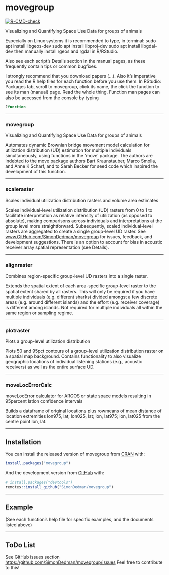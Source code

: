 
<!-- README.md is generated from README.Rmd. Please edit that file -->

# movegroup

<!-- badges: start -->

[![R-CMD-check](https://github.com/SimonDedman/movegroup/actions/workflows/R-CMD-check.yaml/badge.svg)](https://github.com/SimonDedman/movegroup/actions/workflows/R-CMD-check.yaml)
<!-- badges: end -->
<!-- badgeplacer(location = ".", status = "active", githubaccount = SimonDedman, githubrepo = gbm.auto, branch = master, name = "README.Rmd") -->

Visualizing and Quantifying Space Use Data for groups of animals

Especially on Linux systems it is recommended to type, in terminal: sudo
apt install libgeos-dev sudo apt install libproj-dev sudo apt install
libgdal-dev then manually install rgeos and rgdal in R/RStudio.

Also see each script’s Details section in the manual pages, as these
frequently contain tips or common bugfixes.

I strongly recommend that you download papers (…). Also it’s imperative
you read the R help files for each function before you use them. In
RStudio: Packages tab, scroll to movegroup, click its name, the click
the function to see its man (manual) page. Read the whole thing.
Function man pages can also be accessed from the console by typing

``` r
?function
```

------------------------------------------------------------------------

### movegroup

Visualizing and Quantifying Space Use Data for groups of animals

Automates dynamic Brownian bridge movement model calculation for
utilization distribution (UD) estimation for multiple individuals
simultaneously, using functions in the ‘move’ package. The authors are
indebted to the move package authors Bart Kraunstauber, Marco Smolla,
and Anne K Scharf, and to Sarah Becker for seed code which inspired the
development of this function.

------------------------------------------------------------------------

### scaleraster

Scales individual utilization distribution rasters and volume area
estimates

Scales individual-level utilization distribution (UD) rasters from 0 to
1 to facilitate interpretation as relative intensity of utilization (as
opposed to absolute), making comparisons across individuals and
interpretations at the group level more straightforward. Subsequently,
scaled individual-level rasters are aggregated to create a single
group-level UD raster. See www.GitHub.com/SimonDedman/movegroup for
issues, feedback, and development suggestions. There is an option to
account for bias in acoustic receiver array spatial representation (see
Details).

------------------------------------------------------------------------

### alignraster

Combines region-specific group-level UD rasters into a single raster.

Extends the spatial extent of each area-specific group-level raster to
the spatial extent shared by all rasters. This will only be required if
you have multiple individuals (e.g. different sharks) divided amongst a
few discrete areas (e.g. around different islands) and the effort
(e.g. receiver coverage) is different among islands. Not required for
multiple individuals all within the same region or sampling regime.

------------------------------------------------------------------------

### plotraster

Plots a group-level utilization distribution

Plots 50 and 95pct contours of a group-level utilization distribution
raster on a spatial map background. Contains functionality to also
visualize geographic locations of individual listening stations (e.g.,
acoustic receivers) as well as the entire surface UD.

------------------------------------------------------------------------

### moveLocErrorCalc

moveLocError calculator for ARGOS or state space models resulting in
95percent latlon confidence intervals

Builds a dataframe of original locations plus rowmeans of mean distance
of location extremities lon975, lat; lon025, lat; lon, lat975; lon,
lat025 from the centre point lon, lat.

------------------------------------------------------------------------

## Installation

You can install the released version of movegroup from
[CRAN](https://CRAN.R-project.org) with:

``` r
install.packages("movegroup")
```

And the development version from [GitHub](https://github.com/) with:

``` r
# install.packages("devtools")
remotes::install_github("SimonDedman/movegroup")
```

------------------------------------------------------------------------

## Example

(See each function’s help file for specific examples, and the documents
listed above)

------------------------------------------------------------------------

## ToDo List

See GitHub issues section
<https://github.com/SimonDedman/movegroup/issues> Feel free to
contribute to this!

<!-- What is special about using `README.Rmd` instead of just `README.md`? You can include R chunks like so: -->
<!-- ```{r cars} -->
<!-- summary(cars) -->
<!-- ``` -->
<!-- You'll still need to render `README.Rmd` regularly, to keep `README.md` up-to-date. `devtools::build_readme()` is handy for this. You could also use GitHub Actions to re-render `README.Rmd` every time you push. An example workflow can be found here: <https://github.com/r-lib/actions/tree/master/examples>. -->
<!-- You can also embed plots, for example: -->
<!-- ```{r pressure, echo = FALSE} -->
<!-- plot(pressure) -->
<!-- ``` -->
<!-- In that case, don't forget to commit and push the resulting figure files, so they display on GitHub and CRAN. -->
